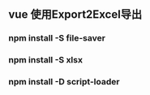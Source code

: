 ## vue 使用Export2Excel导出
### npm install -S file-saver
### npm install -S xlsx
### npm install -D script-loader